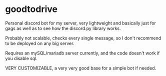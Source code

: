 # goodtodrive
Personal discord bot for my server, very lightweight and basically just for gags as well as to see how the discord.py library works.

Probably not scalable, checks every single message, so I don't recommend to be deployed on any big server.

Requires an mySQL/mariadb server currently, and the code doesn't work if you disable sql.

VERY CUSTOMIZABLE, a very very good base for a simple bot if needed.
